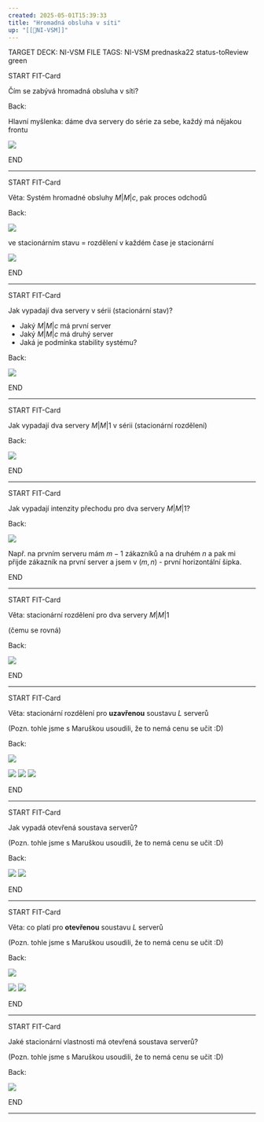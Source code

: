 ```yaml
---
created: 2025-05-01T15:39:33
title: "Hromadná obsluha v síti"
up: "[[📖NI-VSM]]"
---
```


TARGET DECK: NI-VSM
FILE TAGS: NI-VSM prednaska22 status-toReview green


START
FIT-Card

Čím se zabývá hromadná obsluha v síti?

Back:

Hlavní myšlenka: dáme dva servery do série za sebe, každý má nějakou frontu

![](../../Assets/Pasted%20image%2020250501154047.png)
<!--ID: 1746599649215-->
END

---


START
FIT-Card

Věta: Systém hromadné obsluhy $M|M|c$, pak proces odchodů

Back:

![](../../Assets/Pasted%20image%2020250501154125.png)

ve stacionárním stavu = rozdělení v každém čase je stacionární

<!-- ExplanationStart -->
![](../../Assets/Pasted%20image%2020250501154149.png)
<!-- ExplanationEnd -->
<!--ID: 1746599649221-->
END

---

START
FIT-Card

Jak vypadají dva servery v sérii (stacionární stav)?

- Jaký $M|M|c$ má první server
- Jaký $M|M|c$ má druhý server
- Jaká je podmínka stability systému?

Back:

![](../../Assets/Pasted%20image%2020250501154213.png)
<!--ID: 1746599649228-->
END

---


START
FIT-Card

Jak vypadají dva servery $M|M|1$ v sérii (stacionární rozdělení)

Back:

![](../../Assets/Pasted%20image%2020250501154245.png)
<!--ID: 1746599649236-->
END

---


START
FIT-Card

Jak vypadají intenzity přechodu pro dva servery $M|M|1$?

Back:

![](../../Assets/Pasted%20image%2020250501154311.png)

Např. na prvním serveru mám $m-1$ zákazníků a na druhém $n$ a pak mi přijde zákazník na první server a jsem v $(m,n)$ - první horizontální šipka.
<!--ID: 1746599649242-->
END

---


START
FIT-Card

Věta: stacionární rozdělení pro dva servery $M|M|1$ 

(čemu se rovná)

Back:

![](../../Assets/Pasted%20image%2020250501154419.png)
<!--ID: 1746599649249-->
END

---


START
FIT-Card

Věta: stacionární rozdělení pro **uzavřenou** soustavu $L$ serverů

(Pozn. tohle jsme s Maruškou usoudili, že to nemá cenu se učit :D)

Back:

![](../../Assets/Pasted%20image%2020250501154451.png)

<!-- DetailInfoStart -->
![](../../Assets/Pasted%20image%2020250501154501.png)
![](../../Assets/Pasted%20image%2020250501154508.png)
![](../../Assets/Pasted%20image%2020250501154526.png)
<!-- DetailInfoEnd -->
<!--ID: 1746599649256-->
END

---


START
FIT-Card

Jak vypadá otevřená soustava serverů?

(Pozn. tohle jsme s Maruškou usoudili, že to nemá cenu se učit :D)

Back:

![](../../Assets/Pasted%20image%2020250501154549.png)
![](../../Assets/Pasted%20image%2020250501154558.png)
<!--ID: 1746599649263-->
END

---


START
FIT-Card

Věta: co platí pro **otevřenou** soustavu $L$ serverů

(Pozn. tohle jsme s Maruškou usoudili, že to nemá cenu se učit :D)

Back:

![](../../Assets/Pasted%20image%2020250501154622.png)

<!-- ExerciseStart -->
![](../../Assets/Pasted%20image%2020250501154635.png)
![](../../Assets/Pasted%20image%2020250501154642.png)
<!-- ExerciseEnd -->
<!--ID: 1746599649270-->
END

---


START
FIT-Card

Jaké stacionární vlastnosti má otevřená soustava serverů? 

(Pozn. tohle jsme s Maruškou usoudili, že to nemá cenu se učit :D)

Back:

![](../../Assets/Pasted%20image%2020250501154714.png)
<!--ID: 1746599649277-->
END

---
